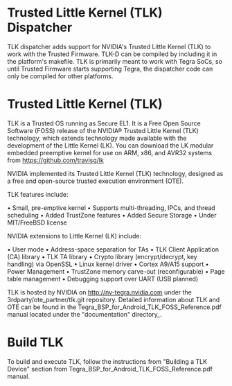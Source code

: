 Trusted Little Kernel (TLK) Dispatcher
=======================================
TLK dispatcher adds support for NVIDIA's Trusted Little Kernel (TLK) to work
with the Trusted Firmware. TLK-D can be compiled by including it in the
platform's makefile. TLK is primarily meant to work with Tegra SoCs, so until
Trusted Firmware starts supporting Tegra, the dispatcher code can only be
compiled for other platforms.

Trusted Little Kernel (TLK)
===========================
TLK is a Trusted OS running as Secure EL1. It is a Free Open Source Software
(FOSS) release of the NVIDIA® Trusted Little Kernel (TLK) technology, which
extends technology made available with the development of the Little Kernel (LK).
You can download the LK modular embedded preemptive kernel for use on ARM,
x86, and AVR32 systems from https://github.com/travisg/lk

NVIDIA implemented its Trusted Little Kernel (TLK) technology, designed as a
free and open-source trusted execution environment (OTE).

TLK features include:

• Small, pre-emptive kernel
• Supports multi-threading, IPCs, and thread scheduling
• Added TrustZone features
• Added Secure Storage
• Under MIT/FreeBSD license

NVIDIA extensions to Little Kernel (LK) include:

• User mode
• Address-space separation for TAs
• TLK Client Application (CA) library
• TLK TA library
• Crypto library (encrypt/decrypt, key handling) via OpenSSL
• Linux kernel driver
• Cortex A9/A15 support
• Power Management
• TrustZone memory carve-out (reconfigurable)
• Page table management
• Debugging support over UART (USB planned)

TLK is hosted by NVIDIA on http://nv-tegra.nvidia.com under the
3rdparty/ote_partner/tlk.git repository. Detailed information about
TLK and OTE can be found in the Tegra_BSP_for_Android_TLK_FOSS_Reference.pdf
manual located under the "documentation" directory_.

Build TLK
===============
To build and execute TLK, follow the instructions from "Building a TLK Device"
section from Tegra_BSP_for_Android_TLK_FOSS_Reference.pdf manual.
